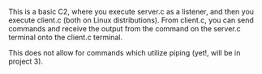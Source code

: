This is a basic C2, where you execute server.c as a listener, and then you execute client.c (both on Linux distributions). 
From client.c, you can send commands and receive the output from the command on the server.c terminal onto the client.c terminal.

This does not allow for commands which utilize piping (yet!, will be in project 3). 
